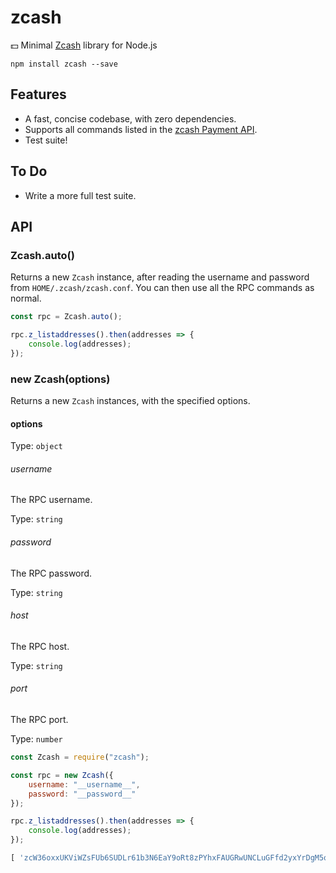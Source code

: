 # zcash

:dollar: Minimal [Zcash](https://z.cash/) library for Node.js

```
npm install zcash --save
```

## Features

* A fast, concise codebase, with zero dependencies.
* Supports all commands listed in the [zcash Payment API](https://github.com/zcash/zcash/blob/master/doc/payment-api.md).
* Test suite!

## To Do

* Write a more full test suite.

## API

### Zcash.auto()

Returns a new `Zcash` instance, after reading the username and password from `HOME/.zcash/zcash.conf`. You can then use all the RPC commands as normal.

``` javascript
const rpc = Zcash.auto();

rpc.z_listaddresses().then(addresses => {
	console.log(addresses);
});
```

### new Zcash(options)

Returns a new `Zcash` instances, with the specified options.

#### options

Type: `object`

###### username

The RPC username.

Type: `string`

###### password

The RPC password.

Type: `string`

###### host

The RPC host.

Type: `string`

###### port

The RPC port.

Type: `number`

``` javascript
const Zcash = require("zcash");

const rpc = new Zcash({
	username: "__username__",
	password: "__password__"
});

rpc.z_listaddresses().then(addresses => {
	console.log(addresses);
});
```

``` javascript
[ 'zcW36oxxUKViWZsFUb6SUDLr61b3N6EaY9oRt8zPYhxFAUGRwUNCLuGFfd2yxYrDgM5ouLkTDHMRdGNgVqJgriHncbjRedN' ]
```

